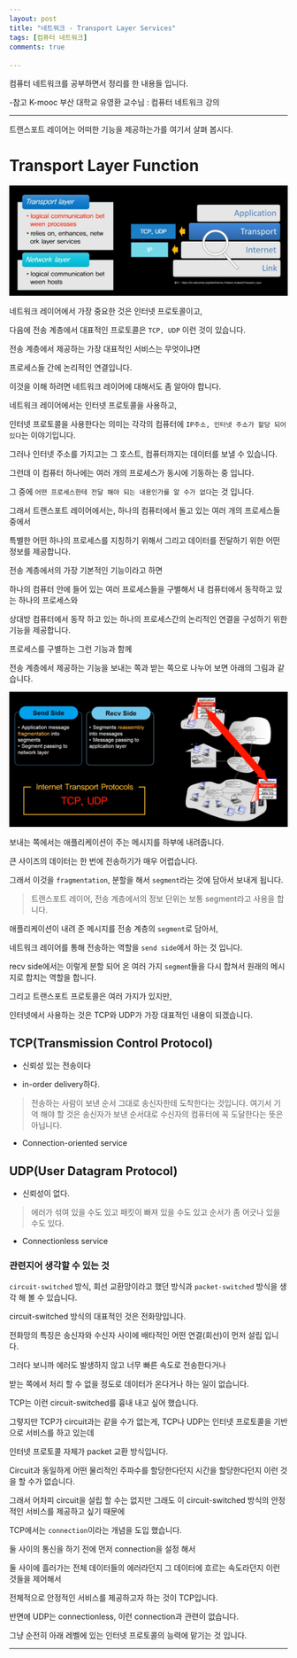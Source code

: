 ```yaml
---
layout: post
title: "네트워크 - Transport Layer Services"
tags: [컴퓨터 네트워크]
comments: true

---
```



컴퓨터 네트워크를 공부하면서 정리를 한 내용들 입니다.

-참고 K-mooc 부산 대학교 유영환 교수님 : 컴퓨터 네트워크 강의

---

트랜스포트 레이어는 어떠한 기능을 제공하는가를 여기서 살펴 봅시다.

# Transport Layer Function

<img src="https://raw.githubusercontent.com/junghyun100/junghyun100.github.io/master/images/1121/TransportLayer.PNG">

네트워크 레이어에서 가장 중요한 것은 인터넷 프로토콜이고,

다음에 전송 계층에서 대표적인 프로토콜은 `TCP, UDP` 이런 것이 있습니다.

전송 계층에서 제공하는 가장 대표적인 서비스는 무엇이냐면 

프로세스들 간에 논리적인 연결입니다.

이것을 이해 하려면 네트워크 레이어에 대해서도 좀 알아야 합니다.

네트워크 레이어에서는 인터넷 프로토콜을 사용하고, 

인터넷 프로토콜을 사용한다는 의미는 각각의 컴퓨터에 `IP주소, 인터넷 주소가 할당 되어 있다`는 이야기입니다.

그러나 인터넷 주소를 가지고는 그 호스트, 컴퓨터까지는 데이터를 보낼 수 있습니다.

그런데 이 컴퓨터 하나에는 여러 개의 프로세스가 동시에 기동하는 중 입니다.

그 중에 `어떤 프로세스한테 전달 해야 되는 내용인가를 알 수가 없다`는 것 입니다.

그래서 트랜스포트 레이어에서는, 하나의 컴퓨터에서 돌고 있는 여러 개의 프로세스들 중에서

특별한 어떤 하나의 프로세스를 지칭하기 위해서 그리고 데이터를 전달하기 위한 어떤 정보를 제공합니다.

전송 계층에서의 가장 기본적인 기능이라고 하면 

하나의 컴퓨터 안에 들어 있는 여러 프로세스들을 구별해서 내 컴퓨터에서 동작하고 있는 하나의 프로세스와 

상대방 컴퓨터에서 동작 하고 있는 하나의 프로세스간의 논리적인 연결을 구성하기 위한 기능을 제공합니다.

프로세스를 구별하는 그런 기능과 함께 

전송 계층에서 제공하는 기능을 보내는 쪽과 받는 쪽으로 나누어 보면 아래의 그림과 같습니다.

<img src="https://raw.githubusercontent.com/junghyun100/junghyun100.github.io/master/images/1121/TransportLayer2.PNG">

보내는 쪽에서는 애플리케이션이 주는 메시지를 하부에 내려줍니다.

큰 사이즈의 데이터는 한 번에 전송하기가 매우 어렵습니다.

그래서 이것을 `fragmentation`, 분할을 해서 `segment`라는 것에 담아서 보내게 됩니다.

> 트랜스포트 레이어, 전송 계층에서의 정보 단위는 보통 segment라고 사용을 합니다.

애플리케이션이 내려 준 메시지를 전송 계층의 `segment`로 담아서,

네트워크 레이어를 통해 전송하는 역할을 `send side`에서 하는 것 입니다.

recv side에서는 이렇게 분할 되어 온 여러 가지 `segmen`t들을 다시 합쳐서 원래의 메시지로 합치는 역할을 합니다.

그리고 트랜스포트 프로토콜은 여러 가지가 있지만, 

인터넷에서 사용하는 것은 TCP와 UDP가 가장 대표적인 내용이 되겠습니다.

## TCP(Transmission Control Protocol) 

* 신뢰성 있는 전송이다 

* in-order delivery하다. 
> 전송하는 사람이 보낸 순서 그대로 송신자한테 도착한다는 것입니다.
> 여기서 기억 해야 할 것은 송신자가 보낸 순서대로 수신자의 컴퓨터에 꼭 도달한다는 뜻은 아닙니다.

* Connection-oriented service

## UDP(User Datagram Protocol)

* 신뢰성이 없다.
> 에러가 섞여 있을 수도 있고 패킷이 빠져 있을 수도 있고 순서가 좀 어긋나 있을 수도 있다.

* Connectionless service

### 관련지어 생각할 수 있는 것

`circuit-switched` 방식, 회선 교환망이라고 했던 방식과 `packet-switched` 방식을 생각 해 볼 수 있습니다. 

circuit-switched 방식의 대표적인 것은 전화망입니다.

전화망의 특징은 송신자와 수신자 사이에 배타적인 어떤 연결(회선)이 먼저 설립 입니다.

그러다 보니까 에러도 발생하지 않고 너무 빠른 속도로 전송한다거나 

받는 쪽에서 처리 할 수 없을 정도로 데이터가 온다거나 하는 일이 없습니다.

TCP는 이런 circuit-switched를 흉내 내고 싶어 했습니다.

그렇지만 TCP가 circuit과는 같을 수가 없는게, TCP나 UDP는 인터넷 프로토콜을 기반으로 서비스를 하고 있는데

인터넷 프로토콜 자체가 packet 교환 방식입니다.

Circuit과 동일하게 어떤 물리적인 주파수를 할당한다던지 시간을 할당한다던지 이런 것을 할 수가 없습니다.

그래서 어차피 circuit을 설립 할 수는 없지만 그래도 이 circuit-switched 방식의 안정적인 서비스를 제공하고 싶기 때문에

TCP에서는 `connection`이라는 개념을 도입 했습니다. 

둘 사이의 통신을 하기 전에 먼저 connection을 설정 해서

둘 사이에 흘러가는 전체 데이터들의 에러라던지 그 데이터에 흐르는 속도라던지 이런 것들을 제어해서

전체적으로 안정적인 서비스를 제공하고자 하는 것이 TCP입니다.

반면에 UDP는 connectionless, 이런 connection과 관련이 없습니다. 

그냥 순전히 아래 레벨에 있는 인터넷 프로토콜의 능력에 맡기는 것 입니다.

---
